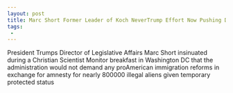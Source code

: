 ```yaml
---
layout: post
title: Marc Short Former Leader of Koch NeverTrump Effort Now Pushing DACA Amnesty as White House Staffer
tags:
 -
---
```

President Trumps Director of Legislative Affairs Marc Short insinuated during a Christian Scientist Monitor breakfast in Washington DC that the administration would not demand any proAmerican immigration reforms in exchange for amnesty for nearly 800000 illegal aliens given temporary protected status
